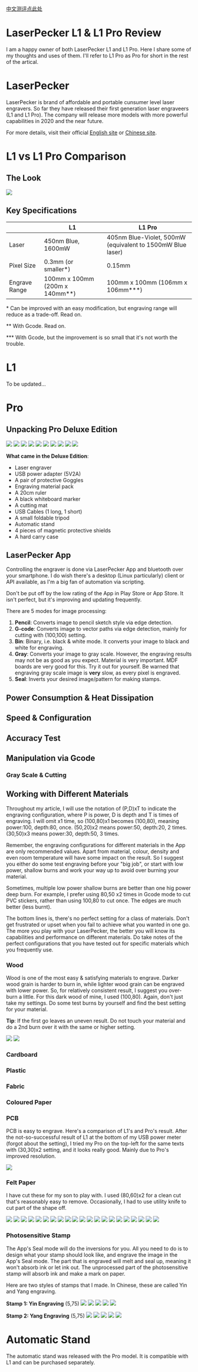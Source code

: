 [中文测评点此处](README_CN.md)


# LaserPecker L1 & L1 Pro Review
I am a happy owner of both LaserPecker L1 and L1 Pro. Here I share some of my thoughts and uses of them. I'll refer to L1 Pro as Pro for short in the rest of the artical.


# LaserPecker
LaserPecker is brand of affordable and portable cunsumer level laser engravers. So far they have released their first generation laser engraveers (L1 and L1 Pro). The company will release more models with more powerful capabilities in 2020 and the near future.

For more details, visit their official [English site](https://www.laserpecker.net/) or [Chinese site](http://www.laserpecker.cn/).


# L1 vs L1 Pro Comparison

## The Look

![](images/L1_vs_Pro.jpg)


## Key Specifications

|  | L1 | L1 Pro |
| ------ | ------ | ------ |
| Laser | 450nm Blue, 1600mW | 405nm Blue-Violet, 500mW (equivalent to 1500mW Blue laser) |
| Pixel Size | 0.3mm (or smaller\*)| 0.15mm |
| Engrave Range|100mm x 100mm (200m x 140mm\**)| 100mm x 100mm (106mm x 106mm\*\*\*)|


\* Can be improved with an easy modification, but engraving range will reduce as a trade-off. Read on.

\*\* With Gcode. Read on.

\*\*\* With Gcode, but the improvement is so small that it's not worth the trouble.


# L1

To be updated...

# Pro

## Unpacking Pro Deluxe Edition

![](images/up01.jpg)
![](images/up02.jpg)
![](images/up03.jpg)
![](images/up04.jpg)
![](images/up05.jpg)
![](images/up06.jpg)
![](images/up07.jpg)
![](images/up08.jpg)
![](images/up09.jpg)
![](images/up10.jpg)

**What came in the Deluxe Edition**:
* Laser engraver
* USB power adapter (5V2A)
* A pair of protective Goggles
* Engraving material pack
* A 20cm ruler
* A black whiteboard marker
* A cutting mat
* USB Cables (1 long, 1 short)
* A small foldable tripod
* Automatic stand
* 4 pieces of magnetic protective shields
* A hard carry case

## LaserPecker App

Controlling the engraver is done via LaserPecker App and bluetooth over your smartphone. I do wish there's a desktop (Linux particularly) client or API available, as I'm a big fan of automation via scripting.

Don't be put off by the low rating of the App in Play Store or App Store. It isn't perfect, but it's improving and updating frequently.

There are 5 modes for image processing:
1) **Pencil**: Converts image to pencil sketch style via edge detection.
2) **G-code**: Converts image to vector paths via edge detection, mainly for cutting with (100,100) setting.
3) **Bin**: Binary, i.e. black & white mode. It converts your image to black and white for engraving.  
4) **Gray**: Converts your image to gray scale. However, the engraving results may not be as good as you expect. Material is very important. MDF boards are very good for this. Try it out for yourself. Be warned that engraving gray scale image is **very** slow, as every pixel is engraved.
5) **Seal**: Inverts your desired image/pattern for making stamps.

## Power Consumption & Heat Dissipation

## Speed & Configuration

## Accuracy Test

## Manipulation via Gcode

### Gray Scale & Cutting

## Working with Different Materials

Throughout my article, I will use the notation of (P,D)xT to indicate the engraving configuration, where P is power, D is depth and T is times of engraving. I will omit x1 time, so (100,80)x1 becomes (100,80), meaning power:100, depth:80, once. (50,20)x2 means power:50, depth:20, 2 times. (30,50)x3 means power:30, depth:50, 3 times.

Remember, the engraving configurations for different materials in the App are only recommended values. Apart from material, colour, density and even room temperature will have some impact on the result. So I suggest you either do some test engraving before your "big job", or start with low power, shallow burns and work your way up to avoid over burning your material.

Sometimes, multiple low power shallow burns are better than one hig power deep burn. For example, I prefer using 80,50 x2 times in Gcode mode to cut PVC stickers, rather than using 100,80 to cut once. The edges are much better (less burnt).

The bottom lines is, there's no perfect setting for a class of materials. Don't get frustrated or upset when you fail to achieve what you wanted in one go. The more you play with your LaserPecker, the better you will know its capabilities and performance on different materials. Do take notes of the perfect configurations that you have tested out for specific materials which you frequently use.


### Wood
Wood is one of the most easy & satisfying materials to engrave. Darker wood grain is harder to burn in, while lighter wood grain can be engraved with lower power. So, for relatively consistent result, I suggest you over-burn a little. For this dark wood of mine, I used (100,80). Again, don't just take my settings. Do some test burns by yourself and find the best setting for your material.

**Tip**: If the first go leaves an uneven result. Do not touch your material and do a 2nd burn over it with the same or higher setting.

![](images/w01.jpg)
![](images/w02.jpg)

### Cardboard

### Plastic

### Fabric

### Coloured Paper

### PCB

PCB is easy to engrave. Here's a comparison of L1's and Pro's result. After the not-so-successful result of L1 at the bottom of my USB power meter (forgot about the setting), I tried my Pro on the top-left for the same texts with (30,30)x2 setting, and it looks really good. Mainly due to Pro's improved resolution.

![](images/pcb01.jpg)

### Felt Paper
I have cut these for my son to play with. I used (80,60)x2 for a clean cut that's reasonably easy to remove. Occasionally, I had to use utility knife to cut part of the shape off.

![](images/fp01.jpg)
![](images/fp02.jpg)
![](images/fp03.jpg)
![](images/fp04.jpg)
![](images/fp05.jpg)
![](images/fp06.jpg)
![](images/fp07.jpg)
![](images/fp08.jpg)
![](images/fp09.jpg)
![](images/fp10.jpg)
![](images/fp11.jpg)
![](images/fp12.jpg)
![](images/fp13.jpg)
![](images/fp14.jpg)
![](images/fp15.jpg)
![](images/fp16.jpg)
![](images/fp17.jpg)
![](images/fp18.jpg)
![](images/fp19.jpg)
![](images/fp20.jpg)
![](images/fp21.jpg)


### Photosensitive Stamp

The App's Seal mode will do the inversions for you. All you need to do is to design what your stamp should look like, and engrave the image in the App's Seal mode. The part that is engraved will melt and seal up, meaning it won't absorb ink or let ink out. The unprocessed part of the photosensitive stamp will absorb ink and make a mark on paper.

Here are two styles of stamps that I made. In Chinese, these are called Yin and Yang engraving.

**Stamp 1: Yin Engraving** (5,75)
![](images/ps21.jpg)
![](images/ps22.jpg)
![](images/ps23.jpg)
![](images/ps24.jpg)
![](images/ps25.jpg)

**Stamp 2: Yang Engraving** (5,75)
![](images/ps11.jpg)
![](images/ps12.jpg)
![](images/ps13.jpg)
![](images/ps14.jpg)
![](images/ps15.jpg)




# Automatic Stand

The automatic stand was released with the Pro model. It is compatible with L1 and can be purchased separately.
